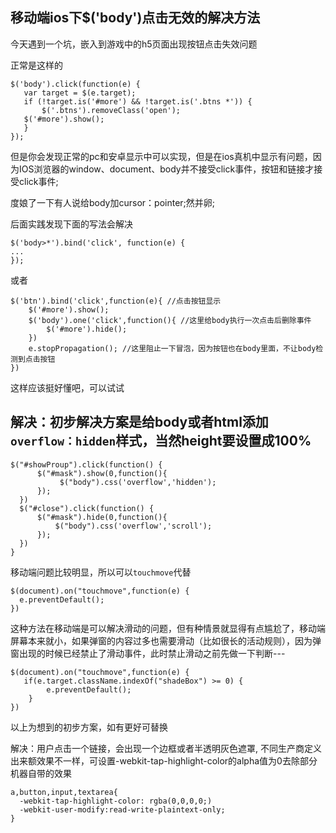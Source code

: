 ## 移动端ios下$('body')点击无效的解决方法

今天遇到一个坑，嵌入到游戏中的h5页面出现按钮点击失效问题

正常是这样的

```
$('body').click(function(e) {
   var target = $(e.target);
   if (!target.is('#more') && !target.is('.btns *')) {
       $('.btns').removeClass('open');
   $('#more').show();
   }
});
```

但是你会发现正常的pc和安卓显示中可以实现，但是在ios真机中显示有问题，因为IOS浏览器的window、document、body并不接受click事件，按钮和链接才接受click事件;

度娘了一下有人说给body加cursor：pointer;然并卵;

后面实践发现下面的写法会解决

```
$('body>*').bind('click', function(e) {
...
});
```

或者

```
$('btn').bind('click',function(e){ //点击按钮显示
    $('#more').show();
    $('body').one('click',function(){ //这里给body执行一次点击后删除事件
        $('#more').hide();
    })
    e.stopPropagation(); //这里阻止一下冒泡，因为按钮也在body里面，不让body检测到点击按钮
})
```

这样应该挺好懂吧，可以试试


## 解决：初步解决方案是给body或者html添加`overflow：hidden`样式，当然height要设置成100%

```
$("#showProup").click(function() {
      $("#mask").show(0,function(){
           $("body").css('overflow','hidden');
      });
  })
  $("#close").click(function() {
      $("#mask").hide(0,function(){
          $("body").css('overflow','scroll');
      });
  })
}
```

移动端问题比较明显，所以可以`touchmove`代替

```
$(document).on("touchmove",function(e) {
  e.preventDefault(); 
})
```

这种方法在移动端是可以解决滑动的问题，但有种情景就显得有点尴尬了，移动端屏幕本来就小，如果弹窗的内容过多也需要滑动（比如很长的活动规则），因为弹窗出现的时候已经禁止了滑动事件，此时禁止滑动之前先做一下判断---

```
$(document).on("touchmove",function(e) {
   if(e.target.className.indexOf("shadeBox") >= 0) {
        e.preventDefault();      
    } 
})
```

以上为想到的初步方案，如有更好可替换

解决：用户点击一个链接，会出现一个边框或者半透明灰色遮罩, 不同生产商定义出来额效果不一样，可设置-webkit-tap-highlight-color的alpha值为0去除部分机器自带的效果

```
a,button,input,textarea{
  -webkit-tap-highlight-color: rgba(0,0,0,0;)
  -webkit-user-modify:read-write-plaintext-only;
}
```
